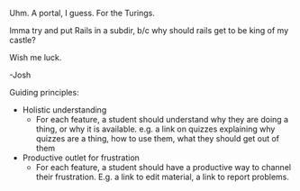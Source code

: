 Uhm. A portal, I guess. For the Turings.

Imma try and put Rails in a subdir, b/c why should rails get to be king of my castle?

Wish me luck.

-Josh

Guiding principles:

* Holistic understanding
  * For each feature, a student should understand why they are doing a thing, or why it is available. e.g. a link on quizzes explaining why quizzes are a thing, how to use them, what they should get out of them
* Productive outlet for frustration
  * For each feature, a student should have a productive way to channel their frustration. E.g. a link to edit material, a link to report problems.
